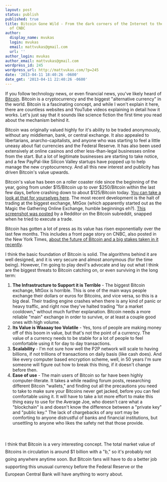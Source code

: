 ```yaml
---
layout: post
status: publish
published: true
title: Bitcoin Gone Wild - From the dark corners of the Internet to the front page
  of CNBC
author:
  display_name: mvukas
  login: mvukas
  email: mattvukas@gmail.com
  url: ''
author_login: mvukas
author_email: mattvukas@gmail.com
wordpress_id: 245
wordpress_url: http://mattvukas.com/?p=245
date: '2013-04-11 18:40:26 -0600'
date_gmt: '2013-04-11 22:40:26 -0600'
---
```

<p>If you follow technology news, or even financial news, you've likely heard of <a href="http://en.wikipedia.org/wiki/Bitcoin">Bitcoin</a>. Bitcoin is a cryptocurrency and the biggest "alternative currency" in the world. Bitcoin is a fascinating concept, and while I won't explain it here, there are countless websites and YouTube videos explaining in detail how it works. Let's just say that it sounds like science fiction the first time you read about the mechanism behind it.</p>
<p>Bitcoin was originally valued highly for it's ability to be traded anonymously, without any middleman, bank, or central exchange. It also appealed to libertarians, anarcho-capitalists, and anyone who was starting to feel a little uneasy about fiat currencies and the Federal Reserve. It has also been used extensively at online casinos and other less-than-legal businesses online from the start. But a lot of legitimate businesses are starting to take notice, and a few PayPal-like Silicon Valley startups have popped up to help manage the new cryptocurrency. And all this new interest and publicity has driven Bitcoin's value upwards.</p>
<p><a id="more"></a><a id="more-245"></a></p>
<p>Bitcoin's value has been on a roller coaster ride since the beginning of the year, going from under $15/Bitcoin up to over $250/Bitcoin within the last few days, before crashing down to about $125/Bitcoin today. <a href="http://bitcoinity.org/markets">You can take a look at that for yourselves here</a>. The most recent development is the halt of trading at the biggest exchange, MtGox (which apparently started out as the Magic the Gathering Online Exchange, humble beginnings eh?). <a href="http://i.imgur.com/xTwFcdm.png">This screenshot was posted</a> by a Redditor on the Bitcoin subreddit, snapped when he tried to execute a trade.</p>
<p>Bitcoin has gotten a lot of press as its value has risen exponentially over the last few months. This includes a front page story on CNBC, also posted in the New York Times, <a href="http://www.cnbc.com/id/100635418">about the future of Bitcoin and a big stakes taken in it recently</a>.</p>
<p>I think the basic foundation of Bitcoin is solid. The algorithms behind it are well designed, and it is very secure and almost anonymous (for the time being). However, I'm going to play devil's advocate and lay out what I think are the biggest threats to Bitcoin catching on, or even surviving in the long term:</p>
<div>
<ol>
<li><strong>The Infrastructure to Support it is Terrible</strong> - The biggest Bitcoin exchange, MtGox is horrible. This is one of the main ways people exchange their dollars or euros for Bitcoins, and vice versa, so this is a big deal. Their trading engine crashes when there is any kind of panic or heavy traffic, and right now they've halted trading "for a market cooldown," without much further explanation. Bitcoin needs a more reliable "main" exchange in order to survive, or at least a couple good ones with high volume.</li>
<li><strong>Its Value is Waaaay too Volatile</strong> - Yes, tons of people are making money off of this boom in value, but that's not the point of a currency. The value of a currency needs to be stable for a lot of people to feel comfortable using it for day to day transactions.</li>
<li><strong>Scalability</strong> - I'm not sure how well the P2P network will scale to having billions, if not trillions of transactions on daily basis (like cash does). And like every computer based encryption scheme, well, in 50 years I'm sure someone will figure out how to break this thing, if it doesn't change before then.</li>
<li><strong>Ease of use</strong> - The main users of Bitcoin so far have been highly computer-literate. It takes a while reading forum posts, researching different Bitcoin "wallets," and finding out all the precautions you need to take to make sure your Bitcoins never get jacked, before you can feel comfortable using it. It will have to take a lot more effort to make this thing easy to use for the Average Joe, who doesn't care what a "blockchain" is and doesn't know the difference between a "private key" and "public key." The lack of chargebacks of any sort may be comforting to anyone distrustful of banks and financial institutions, but unsettling to anyone who likes the safety net that those provide.</li><br />
</ol><br />
<span style="line-height: 24px;">I think that Bitcoin is a very interesting concept. The total market value of Bitcoins in circulation is around $1 billion with a "b," so it's probably not going anywhere anytime soon. But Bitcoin fans will have to do a better job supporting this unusual currency before the Federal Reserve or the European Central Bank will have anything to worry about.</span></p>
<p></div></p>
